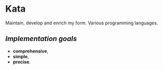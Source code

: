 # Kata

Maintain, develop and enrich my form.
Various programming languages.

## *Implementation goals*

- **comprehensive**,
- **simple**,
- **precise**.


